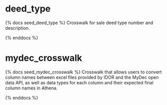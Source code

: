 # deed_type

{% docs seed_deed_type %}
Crosswalk for sale deed type number and description.

{% enddocs %}

# mydec_crosswalk

{% docs seed_mydec_crosswalk %}
Crosswalk that allows users to convert column names between excel files provided
by IDOR and the MyDec open data API, as well as data types for each column
and their expected final column names in Athena.

{% enddocs %}